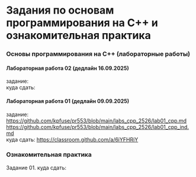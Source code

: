 # Задания по основам программирования на C++ и ознакомительная практика #

### Основы программирования на C++ (лабораторные работы) ### 

#### Лабораторная работа 02 (дедлайн 16.09.2025) ####

задание: </br>
куда сдать: </br>
 

#### Лабораторная работа 01 (дедлайн 09.09.2025) ####
задание: https://github.com/kpfuse/pr553/blob/main/labs_cpp_2526/lab01_cpp.md</br>
https://github.com/kpfuse/pr553/blob/main/labs_cpp_2526/lab01_cpp_ind.md </br>
куда сдать: https://classroom.github.com/a/6iYFHRiY </br>
 

### Ознакомительная практика ###
Задание 01. 
куда сдать: 

